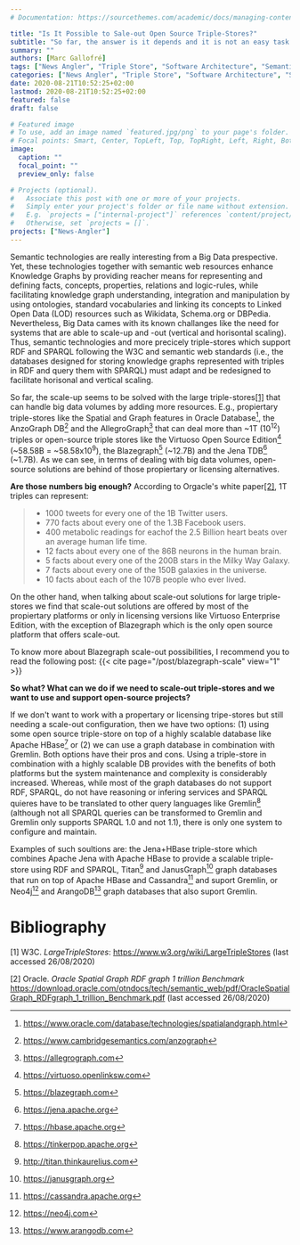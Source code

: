 ```yaml
---
# Documentation: https://sourcethemes.com/academic/docs/managing-content/

title: "Is It Possible to Sale-out Open Source Triple-Stores?"
subtitle: "So far, the answer is it depends and it is not an easy task with open source triple-stores but it is possible with some comercial triple-sotres or other technologies such as graph databases"
summary: ""
authors: [Marc Gallofré]
tags: ["News Angler", "Triple Store", "Software Architecture", "Semantic technologies"]
categories: ["News Angler", "Triple Store", "Software Architecture", "Semantic technologies"]
date: 2020-08-21T10:52:25+02:00
lastmod: 2020-08-21T10:52:25+02:00
featured: false
draft: false

# Featured image
# To use, add an image named `featured.jpg/png` to your page's folder.
# Focal points: Smart, Center, TopLeft, Top, TopRight, Left, Right, BottomLeft, Bottom, BottomRight.
image:
  caption: ""
  focal_point: ""
  preview_only: false

# Projects (optional).
#   Associate this post with one or more of your projects.
#   Simply enter your project's folder or file name without extension.
#   E.g. `projects = ["internal-project"]` references `content/project/deep-learning/index.md`.
#   Otherwise, set `projects = []`.
projects: ["News-Angler"]
---
```

Semantic technologies are really interesting from a Big Data prespective. Yet, these technologies together with semantic web resources enhance Knowledge Graphs by providing reacher means for representing and defining facts, concepts, properties, relations and logic-rules, while facilitating knowledge graph understanding, integration and manipulation by using ontologies, standard vocabularies and linking its concepts to Linked Open Data (LOD) resources such as Wikidata, Schema.org or DBPedia. Nevertheless, Big Data cames with its known challanges like the need for systems that are able to scale-up and -out (vertical and horisontal scaling). Thus, semantic technologies and more precicely triple-stores which support RDF and SPARQL following the W3C and semantic web standards (i.e., the databases designed for storing knowledge graphs represented with triples in RDF and query them with SPARQL) must adapt and be redesigned to facilitate horisonal and vertical scaling. 

So far, the scale-up seems to be solved with the large triple-stores[[1]](#Bibliography) that can handle big data volumes by adding more resources. E.g., propiertary triple-stores like the Spatial and Graph features in Oracle Database[^fnO], the AnzoGraph DB[^fnA] and the AllegroGraph[^fnB] that can deal more than ~1T (10<sup>12</sup>) triples or open-source triple stores like the Virtuoso Open Source Edition[^fnV] (~58.58B = ~58.58x10<sup>9</sup>), the Blazegraph[^fnBg] (~12.7B)  and the Jena TDB[^fnJ] (~1.7B). As we can see, in terms of dealing with big data volumes, open-source solutions are behind of those propiertary or licensing alternatives.

**Are those numbers big enough?** According to Orgacle's white paper[[2]](#Bibliography), 1T triples can represent:

>- 1000 tweets for every one of the 1B Twitter users.
>- 770 facts about every one of the 1.3B Facebook users.
>- 400 metabolic readings for eachof the 2.5 Billion heart beats over an average human life time.
>- 12 facts about every one of the 86B neurons in the human brain.
>- 5 facts about every one of the 200B stars in the Milky Way Galaxy.
>- 7 facts about every one of the 150B galaxies in the universe.
>- 10 facts about each of the 107B people who ever lived.

On the other hand, when talking about scale-out solutions for large triple-stores we find that scale-out solutions are offered by most of the propiertary platforms or only in licensing versions like Virtuoso Enterprise Edition, with the exception of Blazegraph which is the only open source platform that offers scale-out.

To know more about Blazegraph scale-out possibilities, I recommend you to read the following post:
{{< cite page="/post/blazegraph-scale" view="1" >}}

**So what? What can we do if we need to scale-out triple-stores and we want to use and support open-source projects?**

If we don't want to work with a propertary or licensing tripe-stores but still needing a scale-out configuration, then we have two options: (1) using some open source triple-store on top of a highly scalable database like Apache HBase[^fn8] or (2) we can use a graph database in combination with Gremlin. Both options have their pros and cons. Using a triple-store in combination with a highly scalable DB provides with the benefits of both platforms but the system maintenance and complexity is considerably increased. Whereas, while most of the graph databases do not support RDF, SPARQL, do not have reasoning or infering services and SPARQL quieres have to be translated to other query languages like Gremlin[^fn7] (although not all SPARQL queries can be transformed to Gremlin and Gremlin only supports SPARQL 1.0 and not 1.1), there is only one system to configure and maintain.

Examples of such soultions are: the Jena+HBase triple-store which combines Apache Jena with Apache HBase to provide a scalable triple-store using RDF and SPARQL, Titan[^fn3] and JanusGraph[^fn4] graph databases that run on top of Apache HBase and Cassandra[^fn9] and suport Gremlin, or Neo4j[^fn5] and ArangoDB[^fn6] graph databases that also suport Gremlin. 

[^fnO]: https://www.oracle.com/database/technologies/spatialandgraph.html
[^fnA]: https://www.cambridgesemantics.com/anzograph
[^fnB]: https://allegrograph.com
[^fnV]: https://virtuoso.openlinksw.com
[^fnBg]: https://blazegraph.com
[^fnJ]: https://jena.apache.org
[^fn8]: https://hbase.apache.org
[^fn7]: https://tinkerpop.apache.org
[^fn3]: http://titan.thinkaurelius.com
[^fn4]: https://janusgraph.org
[^fn9]: https://cassandra.apache.org
[^fn5]: https://neo4j.com
[^fn6]: https://www.arangodb.com


# Bibliography
[1] W3C. *LargeTripleStores*: https://www.w3.org/wiki/LargeTripleStores (last accessed 26/08/2020)

[2] Oracle. *Oracle Spatial Graph RDF graph 1 trillion Benchmark* https://download.oracle.com/otndocs/tech/semantic_web/pdf/OracleSpatialGraph_RDFgraph_1_trillion_Benchmark.pdf (last accessed 26/08/2020)
